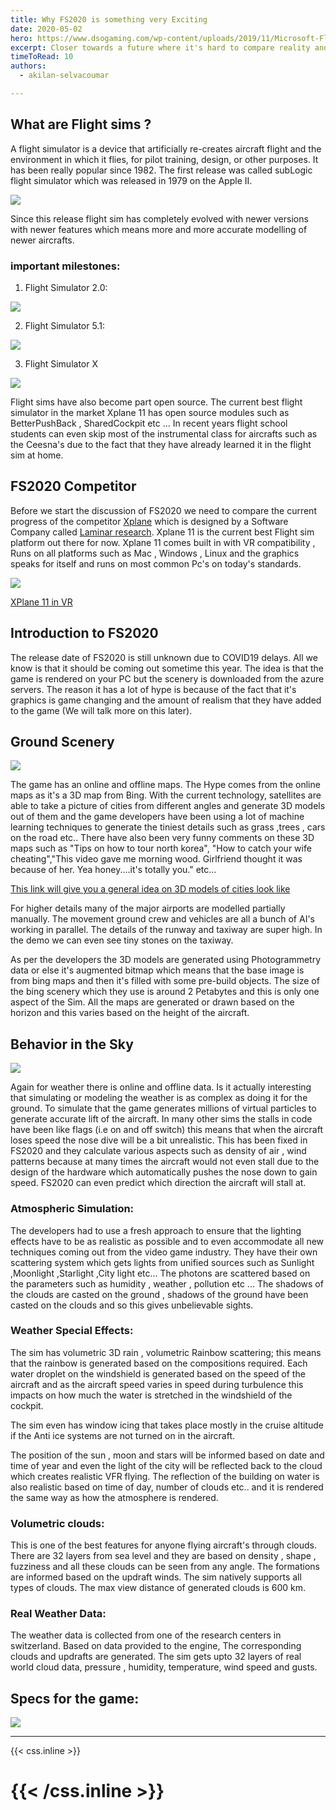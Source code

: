 ```yaml
---
title: Why FS2020 is something very Exciting
date: 2020-05-02
hero: https://www.dsogaming.com/wp-content/uploads/2019/11/Microsoft-Flight-Simulater-new-2.jpg
excerpt: Closer towards a future where it's hard to compare reality and simulation
timeToRead: 10
authors:
  - akilan-selvacoumar

---
```


## What are Flight sims ?

A flight simulator is a device that artificially re-creates aircraft flight and the environment in which it flies, for pilot training, design, or other purposes. It has been really popular since 1982. The first release was called subLogic flight simulator which was released in 1979 on the Apple II.

![](https://i.ytimg.com/vi/vK-iIrIEOyc/hqdefault.jpg)

Since this release flight sim has completely evolved with newer versions with newer features which means more and more accurate modelling of newer aircrafts.

### important milestones:

1.  Flight Simulator 2.0:

![](https://s.uvlist.net/l/y2014/01/122928.jpg)

2.  Flight Simulator 5.1:

![](https://i.ytimg.com/vi/dHpzHYHcqV8/hqdefault.jpg)

3.  Flight Simulator X

![](https://s3-eu-west-2.amazonaws.com/assets.fsxinsider.com/app/uploads/2015/09/27215612/Image2.jpg)

Flight sims have also become part open source. The current best flight simulator in the market Xplane 11 has open source modules such as BetterPushBack , SharedCockpit etc ... In recent years flight school students can even skip most of the instrumental class for aircrafts such as the Ceesna's due to the fact that they have already learned it in the flight sim at home.

## FS2020 Competitor

Before we start the discussion of FS2020 we need to compare the current progress of the competitor [Xplane](https://www.x-plane.com/) which is designed by a Software Company called [Laminar research](http://www.laminarresearch.com/). Xplane 11 is the current best Flight sim platform out there for now. Xplane 11 comes built in with VR compatibility ,  Runs on all platforms such as Mac , Windows , Linux and the graphics speaks for itself and runs on most common Pc's on today's standards.

![](https://steamcdn-a.akamaihd.net/steam/apps/269950/ss_35a2520bad426346196ac6e2aa96883e96f84e59.1920x1080.jpg?t=1586961059)

[XPlane 11 in VR](https://www.youtube.com/watch?v=31S_jUy3h7Q&t=887s)

## Introduction to FS2020

The release date of FS2020 is still unknown due to COVID19 delays. All we know is that it should be coming out sometime this year. The idea is that the game is rendered on your PC but the scenery is downloaded from the azure servers. The reason it has a lot of hype is because of the fact that it's graphics is game changing and the amount of realism that they have added to the game (We will talk more on this later).

## Ground Scenery

![](https://lh6.googleusercontent.com/sagSw47Tw5K8i9KLgN-SZVKudzYN4B2UJu78qEiKZniaTaEWmFRkj673Cr4CCkISZgvYk0Q5mk-HF-2SU_tUfn_PqzCoCBbjK8q1Ur1X9lzlQJQjvvJV_p59qdPV470iw3uOZTwM)

The game has an online and offline maps. The Hype comes from the online maps as it's a 3D map from Bing. With the current technology, satellites are able to take a picture of cities from different angles and generate 3D models out of them and the game developers have been using a lot of machine learning techniques to generate the tiniest details such as grass ,trees , cars on the road etc.. There have also been very funny comments on these 3D maps such as "Tips on how to tour north korea", "How to catch your wife cheating","This video gave me morning wood. Girlfriend thought it was because of her. Yea honey....it's totally you." etc...


[This link will give you a general idea on 3D models of cities look like](https://earth.google.com/web/@40.71247137,-74.0072421,27.70327415a,2644.644745d,35y,35.47111927h,60.00244366t,0r)

For higher details many of the major airports are modelled partially manually. The movement ground crew and vehicles are all a bunch of AI's working in parallel.  The details of the runway and taxiway are super high. In the demo we can even see tiny stones on the taxiway.

As per the developers the 3D models are generated using Photogrammetry data or else it's augmented bitmap which means that the base image is from bing maps and then it's filled with some pre-build objects. The size of the bing scenery which they use is around 2 Petabytes and this is only one aspect of the Sim. All the maps are generated or drawn based on the horizon and this varies based on the height of the aircraft.

## Behavior in the Sky


![](https://lh5.googleusercontent.com/_vxFWb0lLyo-NnwgypPoz4m0EFRbNX4qh54E5-YvnlPZ1cZEo-xW7kv9MqK06ns561bTfS2_QTwi13uEnU1CcLDBo8G9mg84nGBhvBqPiXl0fBU2K124CfedGS7_IOlpxG2PkjxD)


Again for weather there is online and offline data. Is it actually interesting that simulating or modeling the weather is as complex as doing it for the ground. To simulate that the game generates millions of virtual particles to generate accurate lift of the aircraft. In many other sims the stalls in code have been like flags (i.e on and off switch) this means that when the aircraft loses speed the nose dive will be a bit unrealistic. This has been fixed in FS2020 and they calculate various aspects such as density of air , wind patterns because at many times the aircraft would not even stall due to the design of the hardware which automatically pushes the nose down to gain speed. FS2020 can even predict which direction the aircraft will stall at.

### Atmospheric Simulation:

The developers had to use a fresh approach to ensure that the lighting effects have to be as realistic as possible and to even accommodate all new techniques coming out from the video game industry. They have their own scattering system which gets lights from unified sources such as Sunlight ,Moonlight ,Starlight ,City light  etc... The photons are scattered based on the parameters such as humidity , weather , pollution etc ... The shadows of the clouds are casted on the ground ,  shadows of the ground have been casted on the clouds and so this gives unbelievable sights.

### Weather Special Effects:

The sim has volumetric 3D rain , volumetric Rainbow scattering; this means that the rainbow is generated based on the compositions required. Each water droplet on the windshield is generated based on the speed of the aircraft and as the aircraft speed varies in speed during turbulence this impacts on how much the water is stretched in the windshield of the cockpit.

The sim even has window icing that takes place mostly in the cruise altitude if the Anti ice systems are not turned on in the aircraft.

The position of the sun , moon  and stars will be informed based on date and time of year and even the light of the city will be reflected back to the cloud which creates realistic VFR flying. The reflection of the building on water is also realistic based on time of day, number of clouds etc.. and it is rendered the same way as how the atmosphere is rendered.

### Volumetric clouds:

This is one of the best features for anyone flying aircraft's through clouds. There are 32 layers from sea level and they are based on density , shape , fuzziness and all these clouds can be seen from any angle. The formations are informed based on the updraft winds. The sim natively supports all types of clouds. The max view distance of generated clouds is 600 km.

### Real Weather Data:

The weather data is collected from one of the research centers in switzerland. Based on data provided to the engine, The corresponding clouds and updrafts are generated. The sim gets upto 32 layers of real world cloud data, pressure , humidity, temperature, wind speed and gusts.

## Specs for the game:

![](https://lh3.googleusercontent.com/F-UoR7uLg0AfDB0ybzpE4uE8UM-IndxoVoLaSVlERcO7bBUXPERSNINNJLV8FqtWfjOtozGm7zf1rbmrHJPgXXidqMgOGyKfQPIM3eHKnNWARYIEVSqeAetDidGbAdxv_4NTDaox)




---

{{< css.inline >}}
<style>
.canon { background: white; width: 100%; height: auto}

</style>
{{< /css.inline >}}
=
